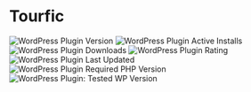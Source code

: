 # Tourfic

![WordPress Plugin Version](https://img.shields.io/wordpress/plugin/v/tourfic?label=Plugin%20Version) ![WordPress Plugin Active Installs](https://img.shields.io/wordpress/plugin/installs/tourfic?label=Active%20Installs) ![WordPress Plugin Downloads](https://img.shields.io/wordpress/plugin/dt/tourfic?label=Downloads) ![WordPress Plugin Rating](https://img.shields.io/wordpress/plugin/stars/tourfic?color=%23cc0000&label=Rating) ![WordPress Plugin Last Updated](https://img.shields.io/wordpress/plugin/last-updated/tourfic?color=%23990099&label=Last%20Updated) ![WordPress Plugin Required PHP Version](https://img.shields.io/wordpress/plugin/required-php/tourfic?label=PHP) ![WordPress Plugin: Tested WP Version](https://img.shields.io/wordpress/plugin/tested/tourfic?color=%23006600&label=WordPress)
